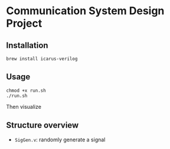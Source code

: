 # Communication System Design Project

## Installation

```shell
brew install icarus-verilog
```

## Usage

```shell
chmod +x run.sh
./run.sh
```

Then visualize 

## Structure overview

* `SigGen.v`: randomly generate a signal